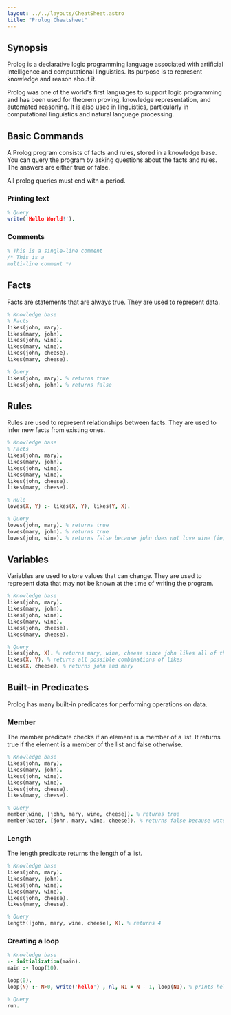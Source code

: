 ```yaml
---
layout: ../../layouts/CheatSheet.astro
title: "Prolog Cheatsheet"
---
```


## Synopsis

Prolog is a declarative logic programming language associated with artificial intelligence and computational linguistics. Its purpose is to represent knowledge and reason about it. 

Prolog was one of the world's first languages to support logic programming and has been used for theorem proving, knowledge representation, and automated reasoning. It is also used in linguistics, particularly in computational linguistics and natural language processing.

## Basic Commands
A Prolog program consists of facts and rules, stored in a knowledge base. You can query the program by asking questions about the facts and rules. The answers are either true or false. 

All prolog queries must end with a period.

### Printing text
```prolog
% Query
write('Hello World!').
```

### Comments
```prolog
% This is a single-line comment
/* This is a 
multi-line comment */
```

## Facts
Facts are statements that are always true. They are used to represent data.

```prolog
% Knowledge base
% Facts
likes(john, mary).
likes(mary, john).
likes(john, wine).
likes(mary, wine).
likes(john, cheese).
likes(mary, cheese).

% Query
likes(john, mary). % returns true
likes(john, john). % returns false
```

## Rules
Rules are used to represent relationships between facts. They are used to infer new facts from existing ones.

```prolog
% Knowledge base
% Facts
likes(john, mary).
likes(mary, john).
likes(john, wine).
likes(mary, wine).
likes(john, cheese).
likes(mary, cheese).

% Rule
loves(X, Y) :- likes(X, Y), likes(Y, X).

% Query
loves(john, mary). % returns true
loves(mary, john). % returns true
loves(john, wine). % returns false because john does not love wine (ie; wine doesn't like john)
```

## Variables
Variables are used to store values that can change. They are used to represent data that may not be known at the time of writing the program.

```prolog
% Knowledge base
likes(john, mary).
likes(mary, john).
likes(john, wine).
likes(mary, wine).
likes(john, cheese).
likes(mary, cheese).

% Query
likes(john, X). % returns mary, wine, cheese since john likes all of them
likes(X, Y). % returns all possible combinations of likes
likes(X, cheese). % returns john and mary
```

## Built-in Predicates
Prolog has many built-in predicates for performing operations on data. 

### Member
The member predicate checks if an element is a member of a list. It returns true if the element is a member of the list and false otherwise.

```prolog
% Knowledge base
likes(john, mary).
likes(mary, john).
likes(john, wine).
likes(mary, wine).
likes(john, cheese).
likes(mary, cheese).

% Query
member(wine, [john, mary, wine, cheese]). % returns true
member(water, [john, mary, wine, cheese]). % returns false because water is not a member of the list
```

### Length
The length predicate returns the length of a list.

```prolog
% Knowledge base
likes(john, mary).
likes(mary, john).
likes(john, wine).
likes(mary, wine).
likes(john, cheese).
likes(mary, cheese).

% Query
length([john, mary, wine, cheese], X). % returns 4
```

### Creating a loop
```prolog
% Knowledge base
:- initialization(main).
main :- loop(10).

loop(0).
loop(N) :- N>0, write('hello') , nl, N1 = N - 1, loop(N1). % prints hello 10 times

% Query
run.
```
